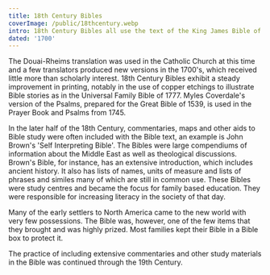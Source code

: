 ```yaml
---
title: 18th Century Bibles
coverImage: /public/18thcentury.webp
intro: 18th Century Bibles all use the text of the King James Bible of 1611.
dated: '1700'
---
```


The Douai-Rheims translation was used in the Catholic Church at this time and a few translators produced new versions in the 1700's, which received little more than scholarly interest. 18th Century Bibles exhibit a steady improvement in printing, notably in the use of copper etchings to illustrate Bible stories as in the Universal Family Bible of 1777. Myles Coverdale's version of the Psalms, prepared for the Great Bible of 1539, is used in the Prayer Book and Psalms from 1745.

In the later half of the 18th Century, commentaries, maps and other aids to Bible study were often included with the Bible text, an example is John Brown's 'Self Interpreting Bible'. The Bibles were large compendiums of information about the Middle East as well as theological discussions. Brown's Bible, for instance, has an extensive introduction, which includes ancient history. It also has lists of names, units of measure and lists of phrases and similes many of which are still in common use. These Bibles were study centres and became the focus for family based education. They were responsible for increasing literacy in the society of that day.

Many of the early settlers to North America came to the new world with very few possessions. The Bible was, however, one of the few items that they brought and was highly prized. Most families kept their Bible in a Bible box to protect it.

The practice of including extensive commentaries and other study materials in the Bible was continued through the 19th Century.
